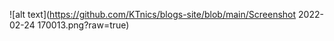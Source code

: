 
![alt text](https://github.com/KTnics/blogs-site/blob/main/Screenshot 2022-02-24 170013.png?raw=true)

